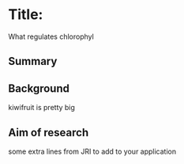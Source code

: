 # Title:
What regulates chlorophyl

## Summary
## Background

kiwifruit is pretty big

## Aim of research

some extra lines from JRI to add to your application

